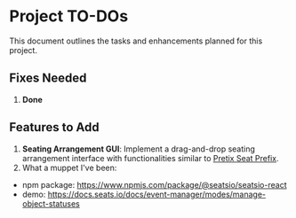 # Project TO-DOs

This document outlines the tasks and enhancements planned for this project.

## Fixes Needed
1. **Done**

## Features to Add
1. **Seating Arrangement GUI**: Implement a drag-and-drop seating arrangement interface with functionalities similar to [Pretix Seat Prefix](https://seats.pretix.eu/).
2. What a muppet I've been:
- npm package: https://www.npmjs.com/package/@seatsio/seatsio-react
- demo: https://docs.seats.io/docs/event-manager/modes/manage-object-statuses
